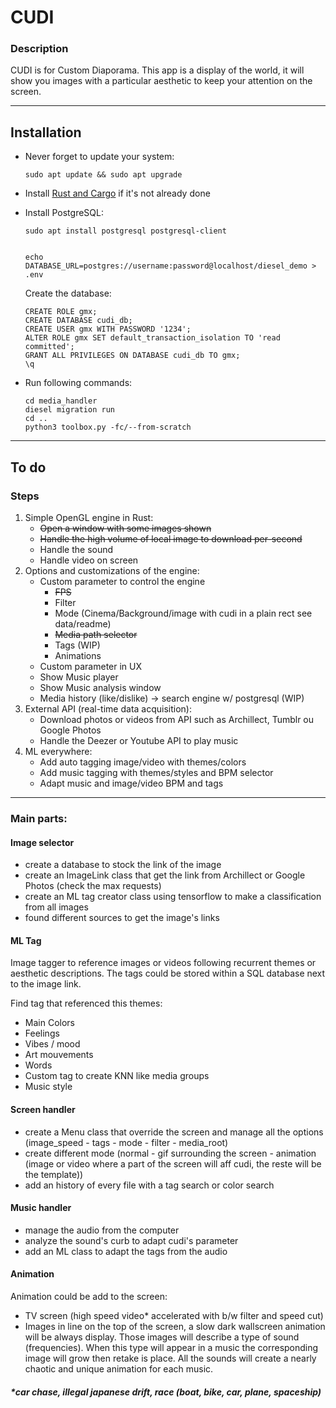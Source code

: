 # CUDI

### Description

CUDI is for Custom Diaporama.
This app is a display of the world, it will show you images with a particular aesthetic to keep your attention on the screen.

---

## Installation

- Never forget to update your system:

      sudo apt update && sudo apt upgrade

- Install [Rust and Cargo](https://doc.rust-lang.org/cargo/getting-started/installation.html) if it's not already done

- Install PostgreSQL:

      sudo apt install postgresql postgresql-client


      echo DATABASE_URL=postgres://username:password@localhost/diesel_demo > .env

  Create the database:

      CREATE ROLE gmx;
      CREATE DATABASE cudi_db;
      CREATE USER gmx WITH PASSWORD '1234';
      ALTER ROLE gmx SET default_transaction_isolation TO 'read committed';
      GRANT ALL PRIVILEGES ON DATABASE cudi_db TO gmx;
      \q

- Run following commands:

      cd media_handler
      diesel migration run
      cd ..
      python3 toolbox.py -fc/--from-scratch

---

## To do

### Steps

1. Simple OpenGL engine in Rust:
   - ~~Open a window with some images shown~~
   - ~~Handle the high volume of local image to download per-second~~
   - Handle the sound
   - Handle video on screen
2. Options and customizations of the engine:
   - Custom parameter to control the engine
     - ~~FPS~~
     - Filter
     - Mode (Cinema/Background/image with cudi in a plain rect see data/readme)
     - ~~Media path selector~~
     - Tags (WIP)
     - Animations
   - Custom parameter in UX
   - Show Music player
   - Show Music analysis window
   - Media history (like/dislike) -> search engine w/ postgresql (WIP)
3. External API (real-time data acquisition):
   - Download photos or videos from API such as Archillect, Tumblr ou Google Photos
   - Handle the Deezer or Youtube API to play music
4. ML everywhere:
   - Add auto tagging image/video with themes/colors
   - Add music tagging with themes/styles and BPM selector
   - Adapt music and image/video BPM and tags

---

### Main parts:

#### Image selector

- create a database to stock the link of the image
- create an ImageLink class that get the link from Archillect or Google Photos (check the max requests)
- create an ML tag creator class using tensorflow to make a classification from all images
- found different sources to get the image's links

#### ML Tag

Image tagger to reference images or videos following recurrent themes or aesthetic descriptions.
The tags could be stored within a SQL database next to the image link.

Find tag that referenced this themes:

- Main Colors
- Feelings
- Vibes / mood
- Art mouvements
- Words
- Custom tag to create KNN like media groups
- Music style

#### Screen handler

- create a Menu class that override the screen and manage all the options (image_speed - tags - mode - filter - media_root)
- create different mode (normal - gif surrounding the screen - animation (image or video where a part of the screen will aff cudi, the reste will be the template))
- add an history of every file with a tag search or color search

#### Music handler

- manage the audio from the computer
- analyze the sound's curb to adapt cudi's parameter
- add an ML class to adapt the tags from the audio

#### Animation

Animation could be add to the screen:

- TV screen (high speed video\* accelerated with b/w filter and speed cut)
- Images in line on the top of the screen, a slow dark wallscreen animation will be always display. Those images will describe a type of sound (frequencies). When this type will appear in a music the corresponding image will grow then retake is place. All the sounds will create a nearly chaotic and unique animation for each music.

##### \*car chase, illegal japanese drift, race (boat, bike, car, plane, spaceship)
